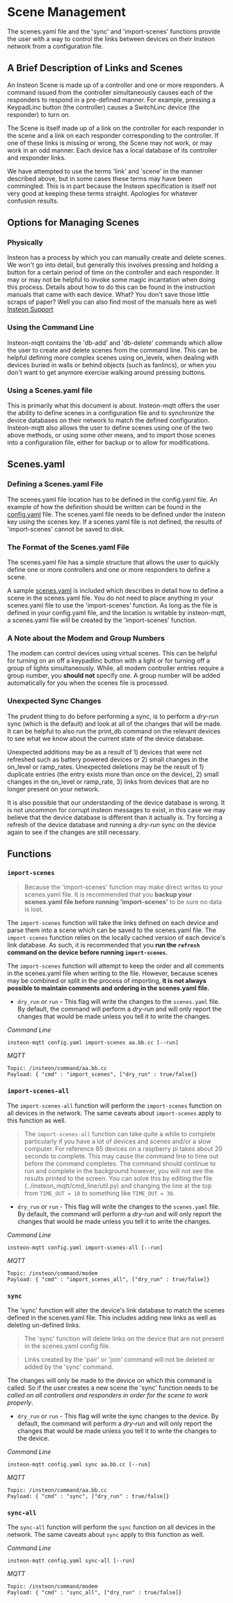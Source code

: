 # Scene Management
The scenes.yaml file and the 'sync' and 'import-scenes' functions provide the
user with a way to control the links between devices on their Insteon network
from a configuration file.

## A Brief Description of Links and Scenes
An Insteon Scene is made up of a controller and one or more responders.  A
command issued from the controller simultaneously causes each of the responders
to respond in a pre-defined manner.  For example, pressing a KeypadLinc button
(the controller) causes a SwitchLinc device (the responder) to turn on.

The Scene is itself made up of a link on the controller for each responder in
the scene and a link on each responder corresponding to the controller.  If
one of these links is missing or wrong, the Scene may not work, or may work in
an odd manner.  Each device has a local database of its controller and responder
links.

We have attempted to use the terms 'link' and 'scene' in the manner described
above, but in some cases these terms may have been commingled. This is in
part because the Insteon specification is itself not very good at keeping these
terms straight.  Apologies for whatever confusion results.

## Options for Managing Scenes
### Physically
Insteon has a process by which you can manually create and delete scenes. We
won't go into detail, but generally this involves pressing and holding a button
for a certain period of time on the controller and each responder.  It may or
may not be helpful to invoke some magic incantation when doing this process.
Details about how to do this can be found in the instruction manuals that came
with each device.  What? You don't save those little scraps of paper? Well
you can also find most of the manuals here as well
[Insteon Support](https://www.insteon.com/support)

### Using the Command Line
Insteon-mqtt contains the 'db-add' and 'db-delete' commands which allow the
user to create and delete scenes from the command line. This can be helpful
defining more complex scenes using on_levels, when dealing with devices buried
in walls or behind objects (such as fanlincs), or when you don't want to get
anymore exercise walking around pressing buttons.

### Using a Scenes.yaml file
This is primarily what this document is about.  Insteon-mqtt offers the
user the ability to define scenes in a configuration file and to synchronize
the device databases on their network to match the defined configuration.
Insteon-mqtt also allows the user to define scenes using one of the two above
methods, or using some other means, and to import those scenes into a
configuration file, either for backup or to allow for modifications.

## Scenes.yaml
### Defining a Scenes.yaml File
The scenes.yaml file location has to be defined in the config.yaml file. An
example of how the definition should be written can be found in the
[config.yaml](../config.yaml) file.  The scenes.yaml file needs to be defined under
the insteon key using the scenes key. If a scenes.yaml file is not defined, the
results of 'import-scenes' cannot be saved to disk.

### The Format of the Scenes.yaml File
The scenes.yaml file has a simple structure that allows the user to quickly
define one or more controllers and one or more responders to define a scene.

A sample [scenes.yaml](../scenes.yaml) is included which describes in detail how
to define a scene in the scenes.yaml file.  You do not need to place anything
in your scenes.yaml file to use the 'import-scenes' function.  As long as the
file is defined in your config.yaml file, and the location is writable by
insteon-mqtt, a scenes.yaml file will be created by the 'import-scenes'
function.

### A Note about the Modem and Group Numbers
The modem can control devices using virtual scenes.  This can be helpful for
turning on an off a keypadlinc button with a light or for turning off a group
of lights simultaneously.  While, all modem controller entries require a group
number, you __should not__ specify one.  A group number will be added
automatically for you when the scenes file is processed.

### Unexpected Sync Changes
The prudent thing to do before performing a sync, is to perform a *dry-run* sync (which is the default) and look at all of the changes that will be made.  It can be helpful to also run the print_db command on the relevant devices to see what we know about the current state of the device database.

Unexpected additions may be as a result of 1) devices that were not refreshed such as battery powered devices or 2) small changes in the on_level or ramp_rates.  Unexpected deletions may be the result of 1) duplicate entries (the entry exists more than once on the device), 2) small changes in the on_level or ramp_rate, 3) links from devices that are no longer present on your network.

It is also possible that our understanding of the device database is wrong. It is not uncommon for corrupt insteon messages to exist, in this case we may believe that the device database is different than it actually is.  Try forcing a refresh of the device database and running a *dry-run* sync on the device again to see if the changes are still necessary.

## Functions

### `import-scenes`
> Because the 'import-scenes' function may make direct writes to your scenes.yaml file. It is recommended that you **backup your scenes.yaml file before running 'import-scenes'** to be sure no data is lost.

The `import-scenes` function will take the links defined on each device and parse them into a scene which can be saved to the scenes.yaml file.  The `import-scenes` function relies on the locally cached version of each device's link database.  As such, it is recommended that you **run the `refresh` command on the device before running `import-scenes`.**

The `import-scenes` function will attempt to keep the order and all comments in the scenes.yaml file when writing to the file.  However, because scenes may be combined or split in the process of importing, **it is not always possible to maintain comments and ordering in the scenes.yaml file.**
 - `dry_run` or `run` - This flag will write the changes to the `scenes.yaml` file.  By default, the command will perform a *dry-run* and will only report the changes that would be made unless you tell it to write the changes.

  _Command Line_
   ```
   insteon-mqtt config.yaml import-scenes aa.bb.cc [--run]
   ```

  _MQTT_
  ```
  Topic: /insteon/command/aa.bb.cc
  Payload: { "cmd" : "import_scenes", ["dry_run" : true/false]}
  ```

### `import-scenes-all`
The `import-scenes-all` function will perform the `import-scenes` function on all devices in the network.  The same caveats about `import-scenes` apply to this function as well.

> The `import-scenes-all` function can take quite a while to complete particularly if you have a lot of devices and scenes and/or a slow computer. For reference 85 devices on a raspberry pi takes about 20 seconds to complete.  This may cause the command line to time out before the command completes.  The command should continue to run and complete in the background however, you will not see the results printed to the screen.  You can solve this by editing the file (../insteon_mqtt/cmd_line/util.py) and changing the line at the top from `TIME_OUT = 10` to something like `TIME_OUT = 30`.

 - `dry_run` or `run` - This flag will write the changes to the `scenes.yaml` file.  By default, the command will perform a *dry-run* and will only report the changes that would be made unless you tell it to write the changes.

  _Command Line_
  ```
  insteon-mqtt config.yaml import-scenes-all [--run]
  ```

  _MQTT_
  ```
  Topic: /insteon/command/modem
  Payload: { "cmd" : "import_scenes_all", ["dry_run" : true/false]}
  ```


### `sync`
The 'sync' function will alter the device's link database to match the scenes defined in the scenes.yaml file.  This includes adding new links as well as deleting un-defined links.
> The 'sync' function will delete links on the device that are not present in the scenes.yaml config file.

> Links created by the 'pair' or 'join' command will not be deleted or added by the 'sync' command.

The changes will only be made to the device on which this command is called.  So if the user creates a new scene the 'sync' function needs to be _called on all controllers and responders in order for the scene to work properly_.
 - `dry_run` or `run` - This flag will write the sync changes to the device.  By default, the command will perform a *dry-run* and will only report the changes that would be made unless you tell it to write the changes to the device.

 _Command Line_
 ```
 insteon-mqtt config.yaml sync aa.bb.cc [--run]
 ```

 _MQTT_
 ```
 Topic: /insteon/command/aa.bb.cc
 Payload: { "cmd" : "sync", ["dry_run" : true/false]}
 ```

### `sync-all`
The `sync-all` function will perform the `sync` function on all devices in the network.  The same caveats about `sync` apply to this function as well.

  _Command Line_
  ```
  insteon-mqtt config.yaml sync-all [--run]
  ```

  _MQTT_
  ```
  Topic: /insteon/command/modem
  Payload: { "cmd" : "sync_all", ["dry_run" : true/false]}
  ```

